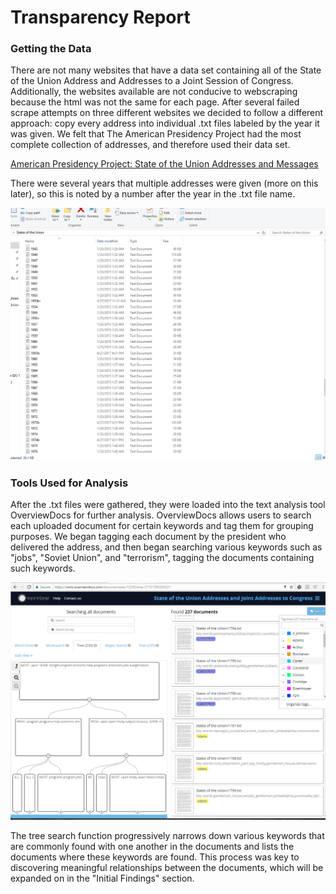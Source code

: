 # Transparency Report

### Getting the Data
There are not many websites that have a data set containing all of the State of the Union Address and Addresses to a Joint Session of Congress. Additionally, the websites available are not conducive to webscraping because the html was not the same for each page. After several failed scrape attempts on three different websites we decided to follow a different approach: copy every address into individual .txt files labeled by the year it was given. We felt that The American Presidency Project had the most complete collection of addresses, and therefore used their data set.

[American Presidency Project: State of the Union Addresses and Messages](http://www.presidency.ucsb.edu/sou.php)

There were several years that multiple addresses were given (more on this later), so this is noted by a number after the year in the .txt file name.

![Text Files in Folder](imgs/txt_file.png)


### Tools Used for Analysis
After the .txt files were gathered, they were loaded into the text analysis tool OverviewDocs for further analysis. OverviewDocs allows users to search each uploaded document for certain keywords and tag them for grouping purposes. We began tagging each document by the president who delivered the address, and then began searching various keywords such as "jobs", "Soviet Union", and "terrorism", tagging the documents containing such keywords.

![Overview Tags and Tree](imgs/overview_tree_and_tagging.png)


The tree search function progressively narrows down various keywords that are commonly found with one another in the documents and lists the documents where these keywords are found. This process was key to discovering meaningful relationships between the documents, which will be expanded on in the "Initial Findings" section.
